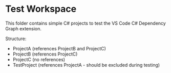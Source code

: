 # Test Workspace

This folder contains simple C# projects to test the VS Code C# Dependency Graph extension.

Structure:
- ProjectA (references ProjectB and ProjectC)
- ProjectB (references ProjectC)
- ProjectC (no references)
- TestProject (references ProjectA - should be excluded during testing)
